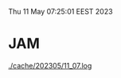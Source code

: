 Thu 11 May 07:25:01 EEST 2023
# JAM
<a href='./cache/202305/11_07.log'>./cache/202305/11_07.log</a>
